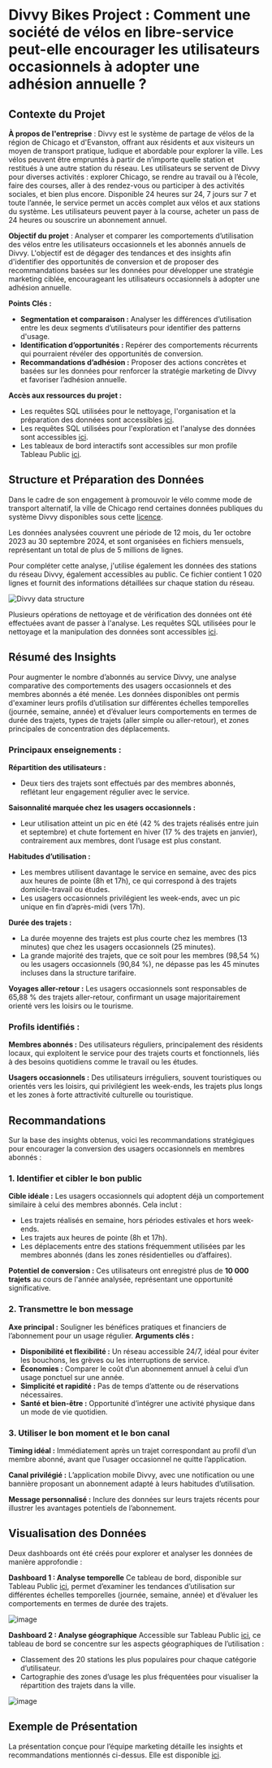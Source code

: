# Divvy Bikes Project : Comment une société de vélos en libre-service peut-elle encourager les utilisateurs occasionnels à adopter une adhésion annuelle ?
## Contexte du Projet
**À propos de l'entreprise** : Divvy est le système de partage de vélos de la région de Chicago et d'Evanston, offrant aux résidents et aux visiteurs un moyen de transport pratique, ludique et abordable pour explorer la ville. Les vélos peuvent être empruntés à partir de n’importe quelle station et restitués à une autre station du réseau. Les utilisateurs se servent de Divvy pour diverses activités : explorer Chicago, se rendre au travail ou à l’école, faire des courses, aller à des rendez-vous ou participer à des activités sociales, et bien plus encore. Disponible 24 heures sur 24, 7 jours sur 7 et toute l’année, le service permet un accès complet aux vélos et aux stations du système. Les utilisateurs peuvent payer à la course, acheter un pass de 24 heures ou souscrire un abonnement annuel.

**Objectif du projet** : Analyser et comparer les comportements d’utilisation des vélos entre les utilisateurs occasionnels et les abonnés annuels de Divvy. L'objectif est de dégager des tendances et des insights afin d'identifier des opportunités de conversion et de proposer des recommandations basées sur les données pour développer une stratégie marketing ciblée, encourageant les utilisateurs occasionnels à adopter une adhésion annuelle.

**Points Clés :**
* **Segmentation et comparaison :** Analyser les différences d’utilisation entre les deux segments d’utilisateurs pour identifier des patterns d'usage.
* **Identification d’opportunités :** Repérer des comportements récurrents qui pourraient révéler des opportunités de conversion.
* **Recommandations d’adhésion :** Proposer des actions concrètes et basées sur les données pour renforcer la stratégie marketing de Divvy et favoriser l’adhésion annuelle.

**Accès aux ressources du projet :**
* Les requêtes SQL utilisées pour le nettoyage, l'organisation et la préparation des données sont accessibles [ici](DataCleaning.sql).
* Les requêtes SQL utilisées pour l'exploration et l'analyse des données sont accessibles [ici](Divvy-Bikes-Project/EDA.sql).
* Les tableaux de bord interactifs sont accessibles sur mon profile Tableau Public [ici](https://public.tableau.com/app/profile/natalial/vizzes).

## Structure et Préparation des Données
Dans le cadre de son engagement à promouvoir le vélo comme mode de transport alternatif, la ville de Chicago rend certaines données publiques du système Divvy disponibles sous cette [licence](https://divvybikes.com/data-license-agreement). 

Les données analysées couvrent une période de 12 mois, du 1er octobre 2023 au 30 septembre 2024, et sont organisées en fichiers mensuels, représentant un total de plus de 5 millions de lignes.

Pour compléter cette analyse, j'utilise également les données des stations du réseau Divvy, également accessibles au public. Ce fichier contient 1 020 lignes et fournit des informations détaillées sur chaque station du réseau.

![Divvy data structure](https://github.com/user-attachments/assets/94e0f03f-f2bb-472e-9fda-5b7bd3506342)

Plusieurs opérations de nettoyage et de vérification des données ont été effectuées avant de passer à l'analyse. Les requêtes SQL utilisées pour le nettoyage et la manipulation des données sont accessibles [ici](DataCleaning.sql).

## Résumé des Insights
Pour augmenter le nombre d’abonnés au service Divvy, une analyse comparative des comportements des usagers occasionnels et des membres abonnés a été menée. Les données disponibles ont permis d'examiner leurs profils d’utilisation sur différentes échelles temporelles (journée, semaine, année) et d’évaluer leurs comportements en termes de durée des trajets, types de trajets (aller simple ou aller-retour), et zones principales de concentration des déplacements.

### Principaux enseignements :

**Répartition des utilisateurs :** 
* Deux tiers des trajets sont effectués par des membres abonnés, reflétant leur engagement régulier avec le service.

**Saisonnalité marquée chez les usagers occasionnels :**
* Leur utilisation atteint un pic en été (42 % des trajets réalisés entre juin et septembre) et chute fortement en hiver (17 % des trajets en janvier), contrairement aux membres, dont l’usage est plus constant.

**Habitudes d’utilisation :** 
* Les membres utilisent davantage le service en semaine, avec des pics aux heures de pointe (8h et 17h), ce qui correspond à des trajets domicile-travail ou études.
* Les usagers occasionnels privilégient les week-ends, avec un pic unique en fin d’après-midi (vers 17h).

**Durée des trajets :**
* La durée moyenne des trajets est plus courte chez les membres (13 minutes) que chez les usagers occasionnels (25 minutes).
* La grande majorité des trajets, que ce soit pour les membres (98,54 %) ou les usagers occasionnels (90,84 %), ne dépasse pas les 45 minutes incluses dans la structure tarifaire.

**Voyages aller-retour :**
Les usagers occasionnels sont responsables de 65,88 % des trajets aller-retour, confirmant un usage majoritairement orienté vers les loisirs ou le tourisme.

### Profils identifiés :

**Membres abonnés :**
Des utilisateurs réguliers, principalement des résidents locaux, qui exploitent le service pour des trajets courts et fonctionnels, liés à des besoins quotidiens comme le travail ou les études.

**Usagers occasionnels :**
Des utilisateurs irréguliers, souvent touristiques ou orientés vers les loisirs, qui privilégient les week-ends, les trajets plus longs et les zones à forte attractivité culturelle ou touristique.

## Recommandations
Sur la base des insights obtenus, voici les recommandations stratégiques pour encourager la conversion des usagers occasionnels en membres abonnés :

### 1. Identifier et cibler le bon public

**Cible idéale :** Les usagers occasionnels qui adoptent déjà un comportement similaire à celui des membres abonnés. Cela inclut :
* Les trajets réalisés en semaine, hors périodes estivales et hors week-ends.
* Les trajets aux heures de pointe (8h et 17h).
* Les déplacements entre des stations fréquemment utilisées par les membres abonnés (dans les zones résidentielles ou d’affaires).

**Potentiel de conversion :** Ces utilisateurs ont enregistré plus de **10 000 trajets** au cours de l'année analysée, représentant une opportunité significative.

### 2. Transmettre le bon message

**Axe principal :** Souligner les bénéfices pratiques et financiers de l’abonnement pour un usage régulier.
**Arguments clés :**
* **Disponibilité et flexibilité :** Un réseau accessible 24/7, idéal pour éviter les bouchons, les grèves ou les interruptions de service.
* **Économies :** Comparer le coût d’un abonnement annuel à celui d’un usage ponctuel sur une année.
* **Simplicité et rapidité :** Pas de temps d’attente ou de réservations nécessaires.
* **Santé et bien-être :** Opportunité d’intégrer une activité physique dans un mode de vie quotidien.

### 3. Utiliser le bon moment et le bon canal

**Timing idéal :** Immédiatement après un trajet correspondant au profil d’un membre abonné, avant que l’usager occasionnel ne quitte l’application.

**Canal privilégié :** L’application mobile Divvy, avec une notification ou une bannière proposant un abonnement adapté à leurs habitudes d’utilisation.

**Message personnalisé :** Inclure des données sur leurs trajets récents pour illustrer les avantages potentiels de l’abonnement.

## Visualisation des Données
Deux dashboards ont été créés pour explorer et analyser les données de manière approfondie :

**Dashboard 1 : Analyse temporelle**
Ce tableau de bord, disponible sur Tableau Public [ici](https://public.tableau.com/app/profile/natalial/viz/DivvyBikes-Structuretemporelledelusageduservice/Structuretemporelledelusageduservice), permet d’examiner les tendances d’utilisation sur différentes échelles temporelles (journée, semaine, année) et d’évaluer les comportements en termes de durée des trajets.

![image](https://github.com/user-attachments/assets/70c58a14-9a15-4912-8330-c309d208bf73)

**Dashboard 2 : Analyse géographique**
Accessible sur Tableau Public [ici](https://public.tableau.com/app/profile/natalial/viz/DivvyBikes-Structuregographiquedelusageduservice/Structuregographiquedelusageduservice), ce tableau de bord se concentre sur les aspects géographiques de l’utilisation :
* Classement des 20 stations les plus populaires pour chaque catégorie d’utilisateur.
* Cartographie des zones d’usage les plus fréquentées pour visualiser la répartition des trajets dans la ville.

![image](https://github.com/user-attachments/assets/f2fe5455-a964-4452-8ce0-e03157b26e64)

## Exemple de Présentation
La présentation conçue pour l’équipe marketing détaille les insights et recommandations mentionnés ci-dessus. Elle est disponible [ici](https://docs.google.com/presentation/d/1fZtIF8Ym_7UWguF2RbKNNAYg1Ur8ai-JEzc3jjDwqP4/edit?usp=sharing). 
